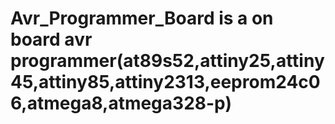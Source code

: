# Avr_Programmer_Board is a on board avr programmer(at89s52,attiny25,attiny45,attiny85,attiny2313,eeprom24c06,atmega8,atmega328-p)
  
